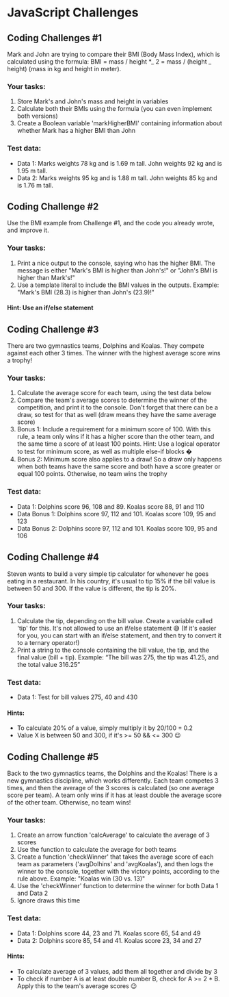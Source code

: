 # JavaScript Challenges

## Coding Challenges #1

Mark and John are trying to compare their BMI (Body Mass Index), which is
calculated using the formula:
BMI = mass / height \*_ 2 = mass / (height _ height) (mass in kg
and height in meter).

### Your tasks:

1. Store Mark's and John's mass and height in variables
2. Calculate both their BMIs using the formula (you can even implement both
   versions)
3. Create a Boolean variable 'markHigherBMI' containing information about
   whether Mark has a higher BMI than John

### Test data:

-   Data 1: Marks weights 78 kg and is 1.69 m tall. John weights 92 kg and is 1.95
    m tall.
-   Data 2: Marks weights 95 kg and is 1.88 m tall. John weights 85 kg and is 1.76
    m tall.

## Coding Challenge #2

Use the BMI example from Challenge #1, and the code you already wrote, and improve it.

### Your tasks:

1. Print a nice output to the console, saying who has the higher BMI. The message
   is either "Mark's BMI is higher than John's!" or "John's BMI is higher than Mark's!"
2. Use a template literal to include the BMI values in the outputs. Example: "Mark's
   BMI (28.3) is higher than John's (23.9)!"

#### Hint: Use an if/else statement

## Coding Challenge #3

There are two gymnastics teams, Dolphins and Koalas. They compete against each
other 3 times. The winner with the highest average score wins a trophy!

### Your tasks:

1. Calculate the average score for each team, using the test data below
2. Compare the team's average scores to determine the winner of the competition,
   and print it to the console. Don't forget that there can be a draw, so test for that
   as well (draw means they have the same average score)
3. Bonus 1: Include a requirement for a minimum score of 100. With this rule, a
   team only wins if it has a higher score than the other team, and the same time a
   score of at least 100 points. Hint: Use a logical operator to test for minimum
   score, as well as multiple else-if blocks �
4. Bonus 2: Minimum score also applies to a draw! So a draw only happens when
   both teams have the same score and both have a score greater or equal 100
   points. Otherwise, no team wins the trophy

### Test data:

-   Data 1: Dolphins score 96, 108 and 89. Koalas score 88, 91 and 110
-   Data Bonus 1: Dolphins score 97, 112 and 101. Koalas score 109, 95 and 123
-   Data Bonus 2: Dolphins score 97, 112 and 101. Koalas score 109, 95 and 106

## Coding Challenge #4

Steven wants to build a very simple tip calculator for whenever he goes eating in a
restaurant. In his country, it's usual to tip 15% if the bill value is between 50 and 300.
If the value is different, the tip is 20%.

### Your tasks:

1. Calculate the tip, depending on the bill value. Create a variable called 'tip' for
   this. It's not allowed to use an if/else statement 😅 (If it's easier for you, you can
   start with an if/else statement, and then try to convert it to a ternary
   operator!)
2. Print a string to the console containing the bill value, the tip, and the final value
   (bill + tip). Example: “The bill was 275, the tip was 41.25, and the total value
   316.25”

### Test data:

-   Data 1: Test for bill values 275, 40 and 430

#### Hints:

-   To calculate 20% of a value, simply multiply it by 20/100 = 0.2
-   Value X is between 50 and 300, if it's >= 50 && <= 300 😉

## Coding Challenge #5

Back to the two gymnastics teams, the Dolphins and the Koalas! There is a new
gymnastics discipline, which works differently.
Each team competes 3 times, and then the average of the 3 scores is calculated (so
one average score per team).
A team only wins if it has at least double the average score of the other team.
Otherwise, no team wins!

### Your tasks:

1. Create an arrow function 'calcAverage' to calculate the average of 3 scores
2. Use the function to calculate the average for both teams
3. Create a function 'checkWinner' that takes the average score of each team
   as parameters ('avgDolhins' and 'avgKoalas'), and then logs the winner
   to the console, together with the victory points, according to the rule above.
   Example: "Koalas win (30 vs. 13)"
4. Use the 'checkWinner' function to determine the winner for both Data 1 and
   Data 2
5. Ignore draws this time

### Test data:

-   Data 1: Dolphins score 44, 23 and 71. Koalas score 65, 54 and 49
-   Data 2: Dolphins score 85, 54 and 41. Koalas score 23, 34 and 27

#### Hints:

-   To calculate average of 3 values, add them all together and divide by 3
-   To check if number A is at least double number B, check for A >= 2 \* B.
    Apply this to the team's average scores 😉
